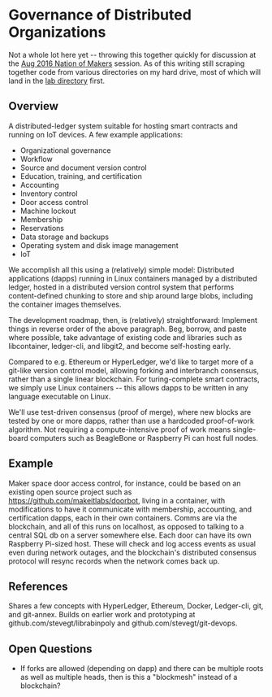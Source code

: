 # Governance of Distributed Organizations

Not a whole lot here yet -- throwing this together quickly for
discussion at the [Aug 2016 Nation of
Makers](https://www.whitehouse.gov/nation-of-makers) session.  As of
this writing still scraping together code from various directories on
my hard drive, most of which will land in the [lab directory](lab)
first.

## Overview

A distributed-ledger system suitable for hosting smart contracts and
running on IoT devices.  A few example applications:

- Organizational governance
- Workflow
- Source and document version control
- Education, training, and certification
- Accounting
- Inventory control
- Door access control
- Machine lockout
- Membership
- Reservations
- Data storage and backups
- Operating system and disk image management
- IoT 

We accomplish all this using a (relatively) simple model:  Distributed
applications (dapps) running in Linux containers managed by a
distributed ledger, hosted in a distributed version control system
that performs content-defined chunking to store and ship around large
blobs, including the container images themselves.

The development roadmap, then, is (relatively) straightforward:
Implement things in reverse order of the above paragraph.  Beg,
borrow, and paste where possible, take advantage of existing code and
libraries such as libcontainer, ledger-cli, and libgit2, and become
self-hosting early.

Compared to e.g. Ethereum or HyperLedger, we'd like to target more of
a git-like version control model, allowing forking and interbranch
consensus, rather than a single linear blockchain.  For
turing-complete smart contracts, we simply use Linux containers --
this allows dapps to be written in any language executable on Linux.

We'll use test-driven consensus (proof of merge), where new blocks are
tested by one or more dapps, rather than use a hardcoded proof-of-work
algorithm.  Not requiring a compute-intensive proof of work means
single-board computers such as BeagleBone or Raspberry Pi can host
full nodes.

## Example

Maker space door access control, for instance, could be based on an
existing open source project such as
https://github.com/makeitlabs/doorbot, living in a container, with
modifications to have it communicate with membership, accounting, and
certification dapps, each in their own containers.  Comms are via the
blockchain, and all of this runs on localhost, as opposed to talking
to a central SQL db on a server somewhere else.  Each door can have
its own Raspberry Pi-sized host.  These will check and log access
events as usual even during network outages, and the blockchain's
distributed consensus protocol will resync records when the network
comes back up.

## References

Shares a few concepts with HyperLedger, Ethereum, Docker, Ledger-cli,
git, and git-annex.  Builds on earlier work and prototyping at
github.com/stevegt/librabinpoly and github.com/stevegt/git-devops.  

## Open Questions

- If forks are allowed (depending on dapp) and there can be multiple
  roots as well as multiple heads, then is this a "blockmesh" instead
  of a blockchain?
